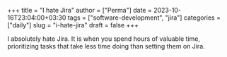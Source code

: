 +++
title = "I hate Jira"
author = ["Perma"]
date = 2023-10-16T23:04:00+03:30
tags = ["software-development", "jira"]
categories = ["daily"]
slug = "i-hate-jira"
draft = false
+++

I absolutely hate Jira. It is when you spend hours of valuable time, prioritizing tasks that take less time doing than setting them on Jira.
